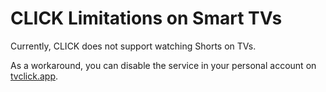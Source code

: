 # CLICK Limitations on Smart TVs

Currently, CLICK does not support watching Shorts on TVs.

As a workaround, you can disable the service in your personal account on [tvclick.app](https://tvclick.app/).
